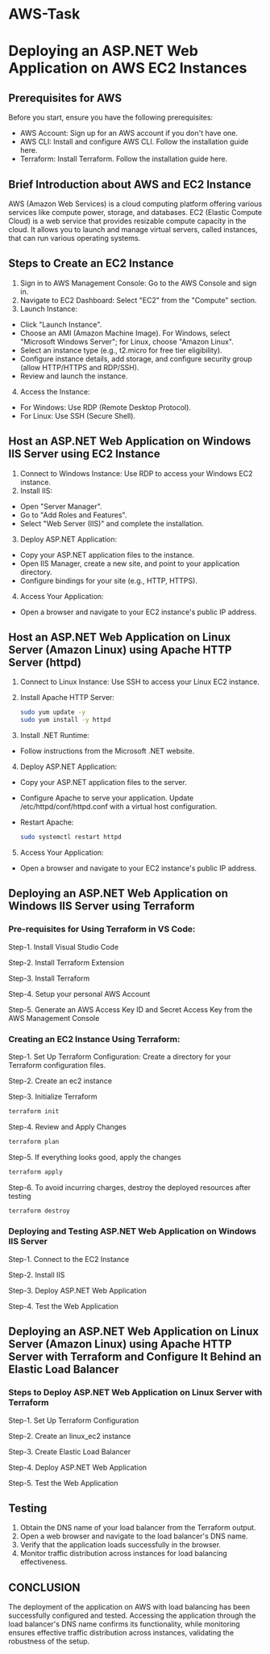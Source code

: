 # AWS-Task
# Deploying an ASP.NET Web Application on AWS EC2 Instances
## Prerequisites for AWS
Before you start, ensure you have the following prerequisites:

- AWS Account: Sign up for an AWS account if you don't have one.
- AWS CLI: Install and configure AWS CLI. Follow the installation guide here.
- Terraform: Install Terraform. Follow the installation guide here.
## Brief Introduction about AWS and EC2 Instance
AWS (Amazon Web Services) is a cloud computing platform offering various services like compute power, storage, and databases. EC2 (Elastic Compute Cloud) is a web service that provides resizable compute capacity in the cloud. It allows you to launch and manage virtual servers, called instances, that can run various operating systems.

## Steps to Create an EC2 Instance
1. Sign in to AWS Management Console: Go to the AWS Console and sign in.
2. Navigate to EC2 Dashboard: Select "EC2" from the "Compute" section.
3. Launch Instance:
 - Click "Launch Instance".
 - Choose an AMI (Amazon Machine Image). For Windows, select "Microsoft Windows Server"; for Linux, choose "Amazon Linux".
 - Select an instance type (e.g., t2.micro for free tier eligibility).
 - Configure instance details, add storage, and configure security group (allow HTTP/HTTPS and RDP/SSH).
 - Review and launch the instance.
4. Access the Instance:
 - For Windows: Use RDP (Remote Desktop Protocol).
 - For Linux: Use SSH (Secure Shell).
## Host an ASP.NET Web Application on Windows IIS Server using EC2 Instance
1. Connect to Windows Instance: Use RDP to access your Windows EC2 instance.
2. Install IIS:
 - Open "Server Manager".
 - Go to "Add Roles and Features".
 - Select "Web Server (IIS)" and complete the installation.
3. Deploy ASP.NET Application:
 - Copy your ASP.NET application files to the instance.
 - Open IIS Manager, create a new site, and point to your application directory.
 - Configure bindings for your site (e.g., HTTP, HTTPS).
4. Access Your Application:
 - Open a browser and navigate to your EC2 instance's public IP address.
## Host an ASP.NET Web Application on Linux Server (Amazon Linux) using Apache HTTP Server (httpd)
1. Connect to Linux Instance: Use SSH to access your Linux EC2 instance.
2. Install Apache HTTP Server:

   ```bash
   sudo yum update -y
   sudo yum install -y httpd
   ```
4. Install .NET Runtime:
 - Follow instructions from the Microsoft .NET website.
4. Deploy ASP.NET Application:
 - Copy your ASP.NET application files to the server.
 - Configure Apache to serve your application. Update /etc/httpd/conf/httpd.conf with a virtual host configuration.
 - Restart Apache:

   ```bash
   sudo systemctl restart httpd
   ```
5. Access Your Application:
 - Open a browser and navigate to your EC2 instance's public IP address.
## Deploying an ASP.NET Web Application on Windows IIS Server using Terraform
### Pre-requisites for Using Terraform in VS Code:
Step-1. Install Visual Studio Code

Step-2. Install Terraform Extension

Step-3. Install Terraform

Step-4. Setup your personal AWS Account

Step-5. Generate an AWS Access Key ID and Secret Access Key from the AWS Management Console

### Creating an EC2 Instance Using Terraform:
Step-1. Set Up Terraform Configuration: Create a directory for your Terraform configuration files.

Step-2. Create an ec2 instance

Step-3. Initialize Terraform
```bash
terraform init
```
Step-4. Review and Apply Changes
```bash
terraform plan
```
Step-5. If everything looks good, apply the changes 
```bash
terraform apply
```
Step-6. To avoid incurring charges, destroy the deployed resources after testing
```bash
terraform destroy
```
### Deploying and Testing ASP.NET Web Application on Windows IIS Server
Step-1. Connect to the EC2 Instance

Step-2. Install IIS

Step-3. Deploy ASP.NET Web Application

Step-4. Test the Web Application

## Deploying an ASP.NET Web Application on Linux Server (Amazon Linux) using Apache HTTP Server with Terraform and Configure It Behind an Elastic Load Balancer
### Steps to Deploy ASP.NET Web Application on Linux Server with Terraform
Step-1. Set Up Terraform Configuration

Step-2. Create an linux_ec2 instance

Step-3. Create Elastic Load Balancer

Step-4. Deploy ASP.NET Web Application

Step-5. Test the Web Application

## Testing
1. Obtain the DNS name of your load balancer from the Terraform output.
2. Open a web browser and navigate to the load balancer's DNS name.
3. Verify that the application loads successfully in the browser.
4. Monitor traffic distribution across instances for load balancing effectiveness.

## CONCLUSION
The deployment of the application on AWS with load balancing has been successfully configured and tested. Accessing the application through the load balancer's DNS name confirms its functionality, while monitoring ensures effective traffic distribution across instances, validating the robustness of the setup.
